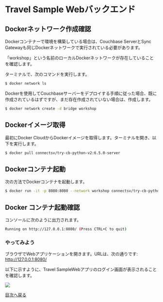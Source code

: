 # Travel Sample Webバックエンド


## Dockerネットワーク作成確認

Dockerコンテナーで環境を構築している場合は、Couchbase ServerとSync Gatewayも同じDockerネットワークで実行されている必要があります。

「workshop」という名前のローカルDockerネットワークが存在していることを確認します。

ターミナルで、次のコマンドを実行します。

```BASH
$ docker network ls
```

Dockerを使用してCouchbaseサーバーをデプロイする手順に従った場合、既に作成されているはずですが、まだ存在作成されていない場合は、作成します。

```BASH
$ docker network create -d bridge workshop
```
## Dockerイメージ取得

最初にDocker CloudからDockerイメージを取得します。ターミナルを開き、以下を実行します。

```BASH
$ docker pull connectsv/try-cb-python-v2:6.5.0-server
```

## Dockerコンテナ起動

次の方法でDockerコンテナを起動します。

```BASH
$ docker run -it -p 8080:8080 --network workshop connectsv/try-cb-python-v2:6.5.0-server
```

## Docker コンテナ起動確認

コンソールに次のように出力されます。

```BASH
Running on http://127.0.0.1:8080/ (Press CTRL+C to quit)
```

### やってみよう

ブラウザでWebアプリケーションを開きます。URLは、次の通りです: http://127.0.0.1:8080/

以下に示すように、Travel SampleWebアプリのログイン画面が表示されることを確認します。


![](https://raw.githubusercontent.com/couchbaselabs/mobile-travel-sample/master/content/assets/try-cb-login-2.png)

[目次へ戻る](./README.md)
